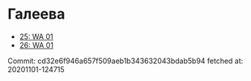 # Галеева
- [25: WA 01](25.md)
- [26: WA 01](26.md)

Commit: cd32e6f946a657f509aeb1b343632043bdab5b94
 fetched at: 20201101-124715
